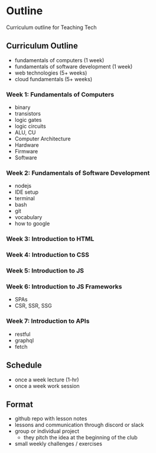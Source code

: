 # Outline

Curriculum outline for Teaching Tech 

## Curriculum Outline
- fundamentals of computers (1 week)
- fundamentals of software development (1 week)
- web technologies (5+ weeks)
- cloud fundamentals (5+ weeks)

### Week 1: Fundamentals of Computers
- binary
- transistors
- logic gates
- logic circuits
- ALU, CU
- Computer Architecture
- Hardware
- Firmware
- Software

### Week 2: Fundamentals of Software Development
- nodejs
- IDE setup
- terminal
- bash
- git
- vocabulary
- how to google

### Week 3: Introduction to HTML

### Week 4: Introduction to CSS

### Week 5: Introduction to JS

### Week 6: Introduction to JS Frameworks
- SPAs
- CSR, SSR, SSG

### Week 7: Introduction to APIs
- restful
- graphql
- fetch


## Schedule
- once a week lecture (1-hr)
- once a week work session

## Format
- github repo with lesson notes
- lessons and communication through discord or slack
- group or individual project
    - they pitch the idea at the beginning of the club
- small weekly challenges / exercises
